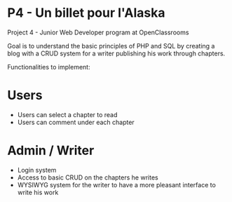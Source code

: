 # P4 - Un billet pour l'Alaska
Project 4 - Junior Web Developer program at OpenClassrooms

Goal is to understand the basic principles of PHP and SQL by creating a blog with a CRUD system for a writer publishing his work through chapters.

Functionalities to implement:

# Users
- Users can select a chapter to read
- Users can comment under each chapter

# Admin / Writer
- Login system
- Access to basic CRUD on the chapters he writes
- WYSIWYG system for the writer to have a more pleasant interface to write his work
